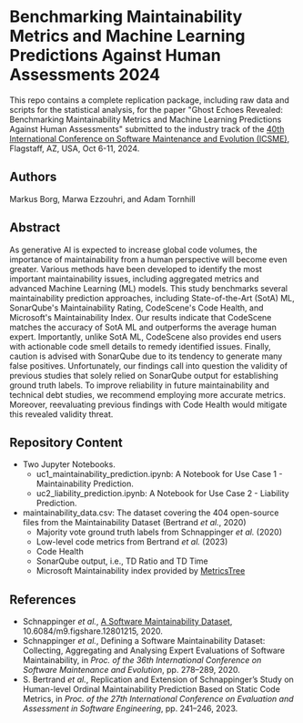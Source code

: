 # Benchmarking Maintainability Metrics and Machine Learning Predictions Against Human Assessments 2024

This repo contains a complete replication package, including raw data and scripts for the statistical analysis, for the paper "Ghost Echoes Revealed: Benchmarking Maintainability Metrics and Machine Learning Predictions Against Human Assessments" submitted to the industry track of the [40th International Conference on Software Maintenance and Evolution (ICSME)]([https://conf.researchr.org/home/TechDebt-2024](https://conf.researchr.org/home/icsme-2024)), Flagstaff, AZ, USA, Oct 6-11, 2024.

## Authors

Markus Borg, Marwa Ezzouhri, and Adam Tornhill

## Abstract

As generative AI is expected to increase global code volumes, the importance of maintainability from a human perspective will become even greater. Various methods have been developed to identify the most important maintainability issues, including aggregated metrics and advanced Machine Learning (ML) models. This study benchmarks several maintainability prediction approaches, including State-of-the-Art (SotA) ML, SonarQube's Maintainability Rating, CodeScene's Code Health, and Microsoft's Maintainability Index. Our results indicate that CodeScene matches the accuracy of SotA ML and outperforms the average human expert. Importantly, unlike SotA ML, CodeScene also provides end users with actionable code smell details to remedy identified issues. Finally, caution is advised with SonarQube due to its tendency to generate many false positives. Unfortunately, our findings call into question the validity of previous studies that solely relied on SonarQube output for establishing ground truth labels. To improve reliability in future maintainability and technical debt studies, we recommend employing more accurate metrics. Moreover, reevaluating previous findings with Code Health would mitigate this revealed validity threat.

## Repository Content
- Two Jupyter Notebooks.
	- uc1_maintainability_prediction.ipynb: A Notebook for Use Case 1 - Maintainability Prediction.
	- uc2_liability_prediction.ipynb: A Notebook for Use Case 2 - Liability Prediction.
- maintainability_data.csv: The dataset covering the 404 open-source files from the Maintainability Dataset (Bertrand *et al.*, 2020)
  - Majority vote ground truth labels from Schnappinger *et al.* (2020)
  - Low-level code metrics from Bertrand *et al.* (2023)
  - Code Health
  - SonarQube output, i.e., TD Ratio and TD Time
  - Microsoft Maintainability index provided by [MetricsTree](https://plugins.jetbrains.com/plugin/13959-metricstree)

## References
- Schnappinger *et al.*, [A Software Maintainability Dataset](https://figshare.com/articles/dataset/A_Software_Maintainability_Dataset/12801215), 10.6084/m9.figshare.12801215, 2020.
- Schnappinger *et al.*, Defining a Software Maintainability Dataset: Collecting, Aggregating and Analysing Expert Evaluations of Software Maintainability, in *Proc. of the 36th International Conference on Software Maintenance and Evolution*, pp. 278–289, 2020.
- S. Bertrand *et al.*, Replication and Extension of Schnappinger’s Study on Human-level Ordinal Maintainability Prediction Based on Static Code Metrics, in *Proc. of the 27th International Conference on Evaluation and Assessment in Software Engineering*, pp. 241–246, 2023.
